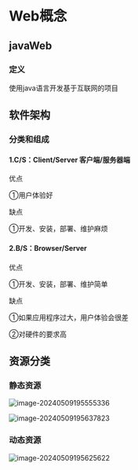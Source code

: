 # Web概念

## javaWeb

### 定义

使用java语言开发基于互联网的项目

## 软件架构

### 分类和组成

#### 1.C/S：Client/Server 客户端/服务器端

优点

①用户体验好

缺点

①开发、安装，部署、维护麻烦



#### 2.B/S：Browser/Server

优点

①开发、安装，部署、维护简单

缺点

①如果应用程序过大，用户体验会很差

②对硬件的要求高





## 资源分类

### 静态资源

![image-20240509195555336](../TyporaImage/image-20240509195555336.png)

![image-20240509195637823](../TyporaImage/image-20240509195637823.png)

### 动态资源

![image-20240509195625622](../TyporaImage/image-20240509195625622.png)